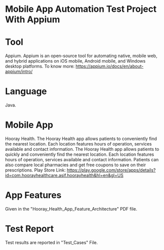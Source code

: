 # Mobile App Automation Test Project With Appium

# Tool
Appium.
Appium is an open-source tool for automating native, mobile web, and hybrid applications on iOS mobile, Android mobile, and Windows desktop platforms. 
To know more: https://appium.io/docs/en/about-appium/intro/

# Language
Java.

# Mobile App
Hooray Health. 
The Hooray Health app allows patients to conveniently find the nearest location. Each location features hours of operation, services available and contact information.
The Hooray Health app allows patients to quickly and conveniently find the nearest location. Each location features hours of operation, services available and contact information. Patients can also compare local pharmacies and get free coupons to save on their prescriptions.
Play Store Link: https://play.google.com/store/apps/details?id=com.hoorayhealthcare.asif.hoorayhealth&hl=en&gl=US

# App Features
Given in the "Hooray_Health_App_Feature_Architecture" PDF file.

# Test Report
Test results are reported in "Test_Cases" File.
